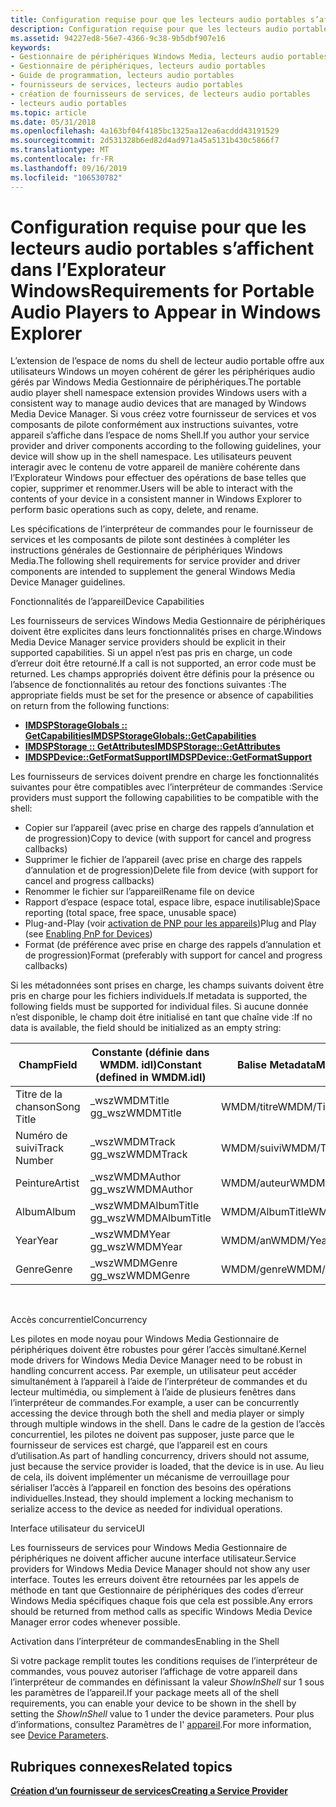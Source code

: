 ```yaml
---
title: Configuration requise pour que les lecteurs audio portables s’affichent dans l’Explorateur Windows
description: Configuration requise pour que les lecteurs audio portables s’affichent dans l’Explorateur Windows
ms.assetid: 94227ed8-56e7-4366-9c38-9b5dbf907e16
keywords:
- Gestionnaire de périphériques Windows Media, lecteurs audio portables
- Gestionnaire de périphériques, lecteurs audio portables
- Guide de programmation, lecteurs audio portables
- fournisseurs de services, lecteurs audio portables
- création de fournisseurs de services, de lecteurs audio portables
- lecteurs audio portables
ms.topic: article
ms.date: 05/31/2018
ms.openlocfilehash: 4a163bf04f4185bc1325aa12ea6acddd43191529
ms.sourcegitcommit: 2d531328b6ed82d4ad971a45a5131b430c5866f7
ms.translationtype: MT
ms.contentlocale: fr-FR
ms.lasthandoff: 09/16/2019
ms.locfileid: "106530782"
---
```

# <a name="requirements-for-portable-audio-players-to-appear-in-windows-explorer"></a><span data-ttu-id="bd56a-109">Configuration requise pour que les lecteurs audio portables s’affichent dans l’Explorateur Windows</span><span class="sxs-lookup"><span data-stu-id="bd56a-109">Requirements for Portable Audio Players to Appear in Windows Explorer</span></span>

<span data-ttu-id="bd56a-110">L’extension de l’espace de noms du shell de lecteur audio portable offre aux utilisateurs Windows un moyen cohérent de gérer les périphériques audio gérés par Windows Media Gestionnaire de périphériques.</span><span class="sxs-lookup"><span data-stu-id="bd56a-110">The portable audio player shell namespace extension provides Windows users with a consistent way to manage audio devices that are managed by Windows Media Device Manager.</span></span> <span data-ttu-id="bd56a-111">Si vous créez votre fournisseur de services et vos composants de pilote conformément aux instructions suivantes, votre appareil s’affiche dans l’espace de noms Shell.</span><span class="sxs-lookup"><span data-stu-id="bd56a-111">If you author your service provider and driver components according to the following guidelines, your device will show up in the shell namespace.</span></span> <span data-ttu-id="bd56a-112">Les utilisateurs peuvent interagir avec le contenu de votre appareil de manière cohérente dans l’Explorateur Windows pour effectuer des opérations de base telles que copier, supprimer et renommer.</span><span class="sxs-lookup"><span data-stu-id="bd56a-112">Users will be able to interact with the contents of your device in a consistent manner in Windows Explorer to perform basic operations such as copy, delete, and rename.</span></span>

<span data-ttu-id="bd56a-113">Les spécifications de l’interpréteur de commandes pour le fournisseur de services et les composants de pilote sont destinées à compléter les instructions générales de Gestionnaire de périphériques Windows Media.</span><span class="sxs-lookup"><span data-stu-id="bd56a-113">The following shell requirements for service provider and driver components are intended to supplement the general Windows Media Device Manager guidelines.</span></span>

<span data-ttu-id="bd56a-114">Fonctionnalités de l’appareil</span><span class="sxs-lookup"><span data-stu-id="bd56a-114">Device Capabilities</span></span>

<span data-ttu-id="bd56a-115">Les fournisseurs de services Windows Media Gestionnaire de périphériques doivent être explicites dans leurs fonctionnalités prises en charge.</span><span class="sxs-lookup"><span data-stu-id="bd56a-115">Windows Media Device Manager service providers should be explicit in their supported capabilities.</span></span> <span data-ttu-id="bd56a-116">Si un appel n’est pas pris en charge, un code d’erreur doit être retourné.</span><span class="sxs-lookup"><span data-stu-id="bd56a-116">If a call is not supported, an error code must be returned.</span></span> <span data-ttu-id="bd56a-117">Les champs appropriés doivent être définis pour la présence ou l’absence de fonctionnalités au retour des fonctions suivantes :</span><span class="sxs-lookup"><span data-stu-id="bd56a-117">The appropriate fields must be set for the presence or absence of capabilities on return from the following functions:</span></span>

-   [<span data-ttu-id="bd56a-118">**IMDSPStorageGlobals :: GetCapabilities**</span><span class="sxs-lookup"><span data-stu-id="bd56a-118">**IMDSPStorageGlobals::GetCapabilities**</span></span>](/windows/desktop/api/mswmdm/nf-mswmdm-imdspstorageglobals-getcapabilities)
-   [<span data-ttu-id="bd56a-119">**IMDSPStorage :: GetAttributes**</span><span class="sxs-lookup"><span data-stu-id="bd56a-119">**IMDSPStorage::GetAttributes**</span></span>](/windows/desktop/api/mswmdm/nf-mswmdm-imdspstorage-getattributes)
-   [<span data-ttu-id="bd56a-120">**IMDSPDevice::GetFormatSupport**</span><span class="sxs-lookup"><span data-stu-id="bd56a-120">**IMDSPDevice::GetFormatSupport**</span></span>](/windows/desktop/api/mswmdm/nf-mswmdm-imdspdevice-getformatsupport)

<span data-ttu-id="bd56a-121">Les fournisseurs de services doivent prendre en charge les fonctionnalités suivantes pour être compatibles avec l’interpréteur de commandes :</span><span class="sxs-lookup"><span data-stu-id="bd56a-121">Service providers must support the following capabilities to be compatible with the shell:</span></span>

-   <span data-ttu-id="bd56a-122">Copier sur l’appareil (avec prise en charge des rappels d’annulation et de progression)</span><span class="sxs-lookup"><span data-stu-id="bd56a-122">Copy to device (with support for cancel and progress callbacks)</span></span>
-   <span data-ttu-id="bd56a-123">Supprimer le fichier de l’appareil (avec prise en charge des rappels d’annulation et de progression)</span><span class="sxs-lookup"><span data-stu-id="bd56a-123">Delete file from device (with support for cancel and progress callbacks)</span></span>
-   <span data-ttu-id="bd56a-124">Renommer le fichier sur l’appareil</span><span class="sxs-lookup"><span data-stu-id="bd56a-124">Rename file on device</span></span>
-   <span data-ttu-id="bd56a-125">Rapport d’espace (espace total, espace libre, espace inutilisable)</span><span class="sxs-lookup"><span data-stu-id="bd56a-125">Space reporting (total space, free space, unusable space)</span></span>
-   <span data-ttu-id="bd56a-126">Plug-and-Play (voir [activation de PNP pour les appareils](enabling-pnp-for-devices.md))</span><span class="sxs-lookup"><span data-stu-id="bd56a-126">Plug and Play (see [Enabling PnP for Devices](enabling-pnp-for-devices.md))</span></span>
-   <span data-ttu-id="bd56a-127">Format (de préférence avec prise en charge des rappels d’annulation et de progression)</span><span class="sxs-lookup"><span data-stu-id="bd56a-127">Format (preferably with support for cancel and progress callbacks)</span></span>

<span data-ttu-id="bd56a-128">Si les métadonnées sont prises en charge, les champs suivants doivent être pris en charge pour les fichiers individuels.</span><span class="sxs-lookup"><span data-stu-id="bd56a-128">If metadata is supported, the following fields must be supported for individual files.</span></span> <span data-ttu-id="bd56a-129">Si aucune donnée n’est disponible, le champ doit être initialisé en tant que chaîne vide :</span><span class="sxs-lookup"><span data-stu-id="bd56a-129">If no data is available, the field should be initialized as an empty string:</span></span>



| <span data-ttu-id="bd56a-130">Champ</span><span class="sxs-lookup"><span data-stu-id="bd56a-130">Field</span></span>        | <span data-ttu-id="bd56a-131">Constante (définie dans WMDM. idl)</span><span class="sxs-lookup"><span data-stu-id="bd56a-131">Constant (defined in WMDM.idl)</span></span> | <span data-ttu-id="bd56a-132">Balise Metadata</span><span class="sxs-lookup"><span data-stu-id="bd56a-132">Metadata tag</span></span>    |
|--------------|--------------------------------|-----------------|
| <span data-ttu-id="bd56a-133">Titre de la chanson</span><span class="sxs-lookup"><span data-stu-id="bd56a-133">Song Title</span></span>   | <span data-ttu-id="bd56a-134">\_wszWMDMTitle g</span><span class="sxs-lookup"><span data-stu-id="bd56a-134">g\_wszWMDMTitle</span></span>                | <span data-ttu-id="bd56a-135">WMDM/titre</span><span class="sxs-lookup"><span data-stu-id="bd56a-135">WMDM/Title</span></span>      |
| <span data-ttu-id="bd56a-136">Numéro de suivi</span><span class="sxs-lookup"><span data-stu-id="bd56a-136">Track Number</span></span> | <span data-ttu-id="bd56a-137">\_wszWMDMTrack g</span><span class="sxs-lookup"><span data-stu-id="bd56a-137">g\_wszWMDMTrack</span></span>                | <span data-ttu-id="bd56a-138">WMDM/suivi</span><span class="sxs-lookup"><span data-stu-id="bd56a-138">WMDM/Track</span></span>      |
| <span data-ttu-id="bd56a-139">Peinture</span><span class="sxs-lookup"><span data-stu-id="bd56a-139">Artist</span></span>       | <span data-ttu-id="bd56a-140">\_wszWMDMAuthor g</span><span class="sxs-lookup"><span data-stu-id="bd56a-140">g\_wszWMDMAuthor</span></span>               | <span data-ttu-id="bd56a-141">WMDM/auteur</span><span class="sxs-lookup"><span data-stu-id="bd56a-141">WMDM/Author</span></span>     |
| <span data-ttu-id="bd56a-142">Album</span><span class="sxs-lookup"><span data-stu-id="bd56a-142">Album</span></span>        | <span data-ttu-id="bd56a-143">\_wszWMDMAlbumTitle g</span><span class="sxs-lookup"><span data-stu-id="bd56a-143">g\_wszWMDMAlbumTitle</span></span>           | <span data-ttu-id="bd56a-144">WMDM/AlbumTitle</span><span class="sxs-lookup"><span data-stu-id="bd56a-144">WMDM/AlbumTitle</span></span> |
| <span data-ttu-id="bd56a-145">Year</span><span class="sxs-lookup"><span data-stu-id="bd56a-145">Year</span></span>         | <span data-ttu-id="bd56a-146">\_wszWMDMYear g</span><span class="sxs-lookup"><span data-stu-id="bd56a-146">g\_wszWMDMYear</span></span>                 | <span data-ttu-id="bd56a-147">WMDM/an</span><span class="sxs-lookup"><span data-stu-id="bd56a-147">WMDM/Year</span></span>       |
| <span data-ttu-id="bd56a-148">Genre</span><span class="sxs-lookup"><span data-stu-id="bd56a-148">Genre</span></span>        | <span data-ttu-id="bd56a-149">\_wszWMDMGenre g</span><span class="sxs-lookup"><span data-stu-id="bd56a-149">g\_wszWMDMGenre</span></span>                | <span data-ttu-id="bd56a-150">WMDM/genre</span><span class="sxs-lookup"><span data-stu-id="bd56a-150">WMDM/Genre</span></span>      |



 

<span data-ttu-id="bd56a-151">Accès concurrentiel</span><span class="sxs-lookup"><span data-stu-id="bd56a-151">Concurrency</span></span>

<span data-ttu-id="bd56a-152">Les pilotes en mode noyau pour Windows Media Gestionnaire de périphériques doivent être robustes pour gérer l’accès simultané.</span><span class="sxs-lookup"><span data-stu-id="bd56a-152">Kernel mode drivers for Windows Media Device Manager need to be robust in handling concurrent access.</span></span> <span data-ttu-id="bd56a-153">Par exemple, un utilisateur peut accéder simultanément à l’appareil à l’aide de l’interpréteur de commandes et du lecteur multimédia, ou simplement à l’aide de plusieurs fenêtres dans l’interpréteur de commandes.</span><span class="sxs-lookup"><span data-stu-id="bd56a-153">For example, a user can be concurrently accessing the device through both the shell and media player or simply through multiple windows in the shell.</span></span> <span data-ttu-id="bd56a-154">Dans le cadre de la gestion de l’accès concurrentiel, les pilotes ne doivent pas supposer, juste parce que le fournisseur de services est chargé, que l’appareil est en cours d’utilisation.</span><span class="sxs-lookup"><span data-stu-id="bd56a-154">As part of handling concurrency, drivers should not assume, just because the service provider is loaded, that the device is in use.</span></span> <span data-ttu-id="bd56a-155">Au lieu de cela, ils doivent implémenter un mécanisme de verrouillage pour sérialiser l’accès à l’appareil en fonction des besoins des opérations individuelles.</span><span class="sxs-lookup"><span data-stu-id="bd56a-155">Instead, they should implement a locking mechanism to serialize access to the device as needed for individual operations.</span></span>

<span data-ttu-id="bd56a-156">Interface utilisateur du service</span><span class="sxs-lookup"><span data-stu-id="bd56a-156">UI</span></span>

<span data-ttu-id="bd56a-157">Les fournisseurs de services pour Windows Media Gestionnaire de périphériques ne doivent afficher aucune interface utilisateur.</span><span class="sxs-lookup"><span data-stu-id="bd56a-157">Service providers for Windows Media Device Manager should not show any user interface.</span></span> <span data-ttu-id="bd56a-158">Toutes les erreurs doivent être retournées par les appels de méthode en tant que Gestionnaire de périphériques des codes d’erreur Windows Media spécifiques chaque fois que cela est possible.</span><span class="sxs-lookup"><span data-stu-id="bd56a-158">Any errors should be returned from method calls as specific Windows Media Device Manager error codes whenever possible.</span></span>

<span data-ttu-id="bd56a-159">Activation dans l’interpréteur de commandes</span><span class="sxs-lookup"><span data-stu-id="bd56a-159">Enabling in the Shell</span></span>

<span data-ttu-id="bd56a-160">Si votre package remplit toutes les conditions requises de l’interpréteur de commandes, vous pouvez autoriser l’affichage de votre appareil dans l’interpréteur de commandes en définissant la valeur *ShowInShell* sur 1 sous les paramètres de l’appareil.</span><span class="sxs-lookup"><span data-stu-id="bd56a-160">If your package meets all of the shell requirements, you can enable your device to be shown in the shell by setting the *ShowInShell* value to 1 under the device parameters.</span></span> <span data-ttu-id="bd56a-161">Pour plus d’informations, consultez Paramètres de l' [appareil](device-parameters.md).</span><span class="sxs-lookup"><span data-stu-id="bd56a-161">For more information, see [Device Parameters](device-parameters.md).</span></span>

## <a name="related-topics"></a><span data-ttu-id="bd56a-162">Rubriques connexes</span><span class="sxs-lookup"><span data-stu-id="bd56a-162">Related topics</span></span>

<dl> <dt>

[<span data-ttu-id="bd56a-163">**Création d’un fournisseur de services**</span><span class="sxs-lookup"><span data-stu-id="bd56a-163">**Creating a Service Provider**</span></span>](creating-a-service-provider.md)
</dt> </dl>

 

 




